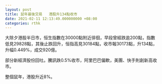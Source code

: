 ```yaml
---
layout: post
title: 鼠年最後交易   港股升134點收市
date: 2021-02-11 12:13:49.000000000 +08:00
categories: rthk
---
```


大除夕港股半日市，恒生指數在30000點附近徘徊，早段曾經跌逾200點，指數低見29828點，其後止跌回升，恒指高見30184點，收市報30173點，升134點，升幅0.449%，成交920億。

部分新經濟股份回吐。騰訊跌0.5%收市，阿里巴巴偏軟，美團、快手則創新高收市。

整個鼠年，港股升近8%。
